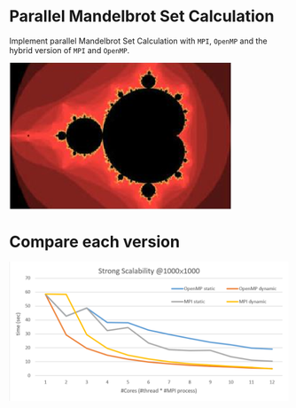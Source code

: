 # Parallel Mandelbrot Set Calculation

Implement parallel Mandelbrot Set Calculation with `MPI`, `OpenMP` and the hybrid version of `MPI` and `OpenMP`.

![](report/imgs/demo.png)


# Compare each version
![](report/imgs/strong_scalability.png)
